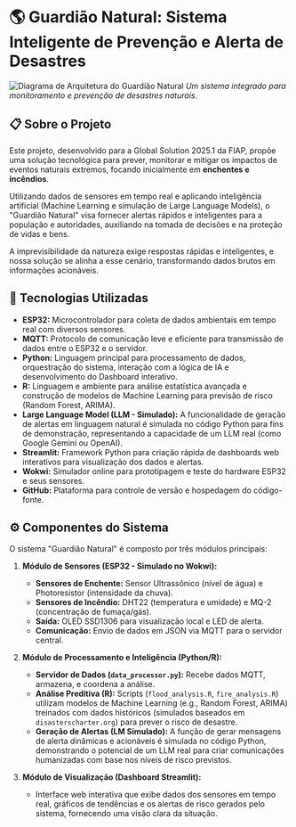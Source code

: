 # 🌎 Guardião Natural: Sistema Inteligente de Prevenção e Alerta de Desastres

![Diagrama de Arquitetura do Guardião Natural](doc/arquitetura.png) 
_Um sistema integrado para monitoramento e prevenção de desastres naturais._

## 📋 Sobre o Projeto

Este projeto, desenvolvido para a Global Solution 2025.1 da FIAP, propõe uma solução tecnológica para prever, monitorar e mitigar os impactos de eventos naturais extremos, focando inicialmente em **enchentes e incêndios**.

Utilizando dados de sensores em tempo real e aplicando inteligência artificial (Machine Learning e simulação de Large Language Models), o "Guardião Natural" visa fornecer alertas rápidos e inteligentes para a população e autoridades, auxiliando na tomada de decisões e na proteção de vidas e bens.

A imprevisibilidade da natureza exige respostas rápidas e inteligentes, e nossa solução se alinha a esse cenário, transformando dados brutos em informações acionáveis.

## 🚀 Tecnologias Utilizadas

* **ESP32:** Microcontrolador para coleta de dados ambientais em tempo real com diversos sensores.
* **MQTT:** Protocolo de comunicação leve e eficiente para transmissão de dados entre o ESP32 e o servidor.
* **Python:** Linguagem principal para processamento de dados, orquestração do sistema, interação com a lógica de IA e desenvolvimento do Dashboard interativo.
* **R:** Linguagem e ambiente para análise estatística avançada e construção de modelos de Machine Learning para previsão de risco (Random Forest, ARIMA).
* **Large Language Model (LLM - Simulado):** A funcionalidade de geração de alertas em linguagem natural é simulada no código Python para fins de demonstração, representando a capacidade de um LLM real (como Google Gemini ou OpenAI).
* **Streamlit:** Framework Python para criação rápida de dashboards web interativos para visualização dos dados e alertas.
* **Wokwi:** Simulador online para prototipagem e teste do hardware ESP32 e seus sensores.
* **GitHub:** Plataforma para controle de versão e hospedagem do código-fonte.

## ⚙️ Componentes do Sistema

O sistema "Guardião Natural" é composto por três módulos principais:

1.  **Módulo de Sensores (ESP32 - Simulado no Wokwi):**
    * **Sensores de Enchente:** Sensor Ultrassônico (nível de água) e Photoresistor (intensidade da chuva).
    * **Sensores de Incêndio:** DHT22 (temperatura e umidade) e MQ-2 (concentração de fumaça/gás).
    * **Saída:** OLED SSD1306 para visualização local e LED de alerta.
    * **Comunicação:** Envio de dados em JSON via MQTT para o servidor central.

2.  **Módulo de Processamento e Inteligência (Python/R):**
    * **Servidor de Dados (`data_processor.py`):** Recebe dados MQTT, armazena, e coordena a análise.
    * **Análise Preditiva (R):** Scripts (`flood_analysis.R`, `fire_analysis.R`) utilizam modelos de Machine Learning (e.g., Random Forest, ARIMA) treinados com dados históricos (simulados baseados em `disasterscharter.org`) para prever o risco de desastre.
    * **Geração de Alertas (LM Simulado):** A função de gerar mensagens de alerta dinâmicas e acionáveis é simulada no código Python, demonstrando o potencial de um LLM real para criar comunicações humanizadas com base nos níveis de risco previstos.

3.  **Módulo de Visualização (Dashboard Streamlit):**
    * Interface web interativa que exibe dados dos sensores em tempo real, gráficos de tendências e os alertas de risco gerados pelo sistema, fornecendo uma visão clara da situação.
